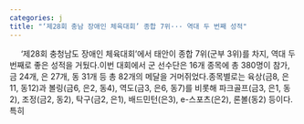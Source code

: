 ```yaml
---
categories: j
title: "‘제28회 충남 장애인 체육대회’ 종합 7위··· 역대 두 번째 성적"
---
```

&nbsp;&nbsp;&nbsp;&nbsp; ‘제28회 충청남도 장애인 체육대회’에서 태안이 종합 7위(군부 3위)를 차지, 역대 두 번째로 좋은 성적을 거뒀다.이번 대회에서 군 선수단은 16개 종목에 총 380명이 참가, 금 24개, 은 27개, 동 31개 등 총 82개의 메달을 거머쥐었다.종목별로는 육상(금8, 은11, 동12)과 볼링(금6, 은2, 동4), 역도(금3, 은6, 동7)를 비롯해 파크골프(금3, 은1, 동2), 조정(금2, 동2), 탁구(금2, 은1), 배드민턴(은3), e-스포츠(은2), 론볼(동2) 등이다.특히